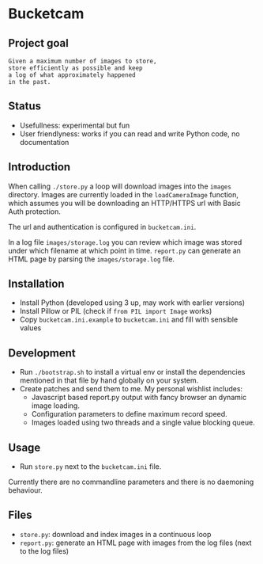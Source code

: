 Bucketcam
=========
Project goal
------------

    Given a maximum number of images to store,
    store efficiently as possible and keep
    a log of what approximately happened
    in the past.

Status
------
 - Usefullness: experimental but fun
 - User friendlyness: works if you can read and write Python code, no documentation

Introduction
------------
When calling `./store.py` a loop will download images into the `images` directory.
Images are currently loaded in the `loadCameraImage` function, which assumes
you will be downloading an HTTP/HTTPS url with Basic Auth protection.

The url and authentication is configured in `bucketcam.ini`.

In a log file `images/storage.log` you can review which image was stored under which filename
at which point in time. `report.py` can generate an HTML page by parsing the `images/storage.log`
file.

Installation
------------
 - Install Python (developed using 3 up, may work with earlier versions)
 - Install Pillow or PIL (check if `from PIL import Image` works)
 - Copy `bucketcam.ini.example` to `bucketcam.ini` and fill with sensible values

Development
-----------
 - Run `./bootstrap.sh` to install a virtual env or install the
   dependencies mentioned in that file by hand globally on your system.
 - Create patches and send them to me. My personal wishlist includes:
    - Javascript based report.py output with fancy browser an dynamic image loading.
    - Configuration parameters to define maximum record speed.
    - Images loaded using two threads and a single value blocking queue.


Usage
-----
 - Run `store.py` next to the `bucketcam.ini` file.

Currently there are no commandline parameters and there is no daemoning behaviour.

Files
-----

 - `store.py`: download and index images in a continuous loop
 - `report.py`: generate an HTML page with images from the log files (next to the log files)
